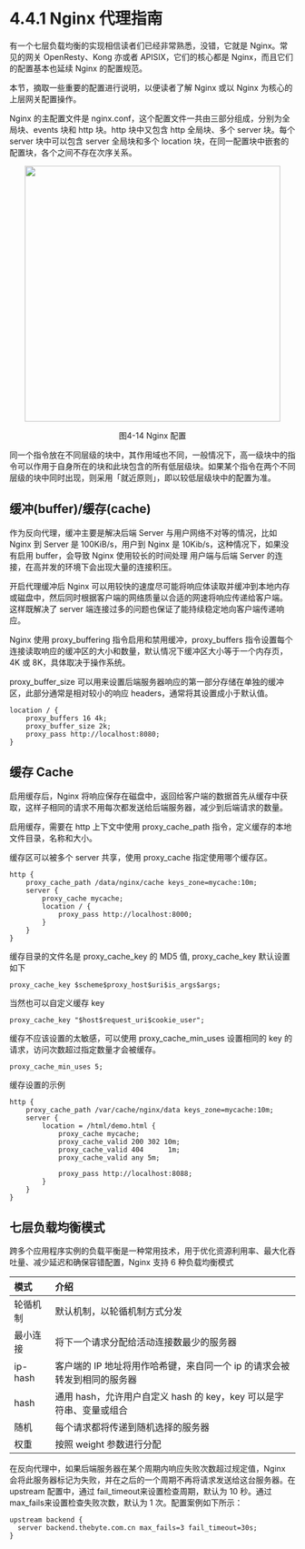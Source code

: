 # 4.4.1 Nginx 代理指南

有一个七层负载均衡的实现相信读者们已经非常熟悉，没错，它就是 Nginx。常见的网关 OpenResty、Kong 亦或者 APISIX，它们的核心都是 Nginx，而且它们的配置基本也延续 Nginx 的配置规范。

本节，摘取一些重要的配置进行说明，以便读者了解 Nginx 或以 Nginx 为核心的上层网关配置操作。

Nginx 的主配置文件是 nginx.conf，这个配置文件一共由三部分组成，分别为全局块、events 块和 http 块。http 块中又包含 http 全局块、多个 server 块。每个 server 块中可以包含 server 全局块和多个 location 块，在同一配置块中嵌套的配置块，各个之间不存在次序关系。

<div  align="center">
	<img src="../assets/nginx-conf.png" width = "450"  align=center />
    <p>图4-14 Nginx 配置</p>
</div>

同一个指令放在不同层级的块中，其作用域也不同，一般情况下，高一级块中的指令可以作用于自身所在的块和此块包含的所有低层级块。如果某个指令在两个不同层级的块中同时出现，则采用「就近原则」，即以较低层级块中的配置为准。

## 缓冲(buffer)/缓存(cache)

作为反向代理，缓冲主要是解决后端 Server 与用户网络不对等的情况，比如 Nginx 到 Server 是 100KiB/s，用户到 Nginx 是 10Kib/s，这种情况下，如果没有启用 buffer，会导致 Nginx 使用较长的时间处理 用户端与后端 Server 的连接，在高并发的环境下会出现大量的连接积压。

开启代理缓冲后 Nginx 可以用较快的速度尽可能将响应体读取并缓冲到本地内存或磁盘中，然后同时根据客户端的网络质量以合适的网速将响应传递给客户端。
这样既解决了 server 端连接过多的问题也保证了能持续稳定地向客户端传递响应。

Nginx 使用 proxy_buffering 指令启用和禁用缓冲，proxy_buffers 指令设置每个连接读取响应的缓冲区的大小和数量，默认情况下缓冲区大小等于一个内存页，4K 或 8K，具体取决于操作系统。

proxy_buffer_size 可以用来设置后端服务器响应的第一部分存储在单独的缓冲区，此部分通常是相对较小的响应 headers，通常将其设置成小于默认值。

```plain
location / {
    proxy_buffers 16 4k;
    proxy_buffer_size 2k;
    proxy_pass http://localhost:8080;
}
```
## 缓存 Cache

启用缓存后，Nginx 将响应保存在磁盘中，返回给客户端的数据首先从缓存中获取，这样子相同的请求不用每次都发送给后端服务器，减少到后端请求的数量。

启用缓存，需要在 http 上下文中使用 proxy_cache_path 指令，定义缓存的本地文件目录，名称和大小。

缓存区可以被多个 server 共享，使用 proxy_cache 指定使用哪个缓存区。
```plain
http {
    proxy_cache_path /data/nginx/cache keys_zone=mycache:10m;
    server {
        proxy_cache mycache;
        location / {
            proxy_pass http://localhost:8000;
        }
    }
}
```

缓存目录的文件名是 proxy_cache_key 的 MD5 值, proxy_cache_key 默认设置如下

```plain
proxy_cache_key $scheme$proxy_host$uri$is_args$args;
```

当然也可以自定义缓存 key
```plain
proxy_cache_key "$host$request_uri$cookie_user";
```

缓存不应该设置的太敏感，可以使用 proxy_cache_min_uses 设置相同的 key 的请求，访问次数超过指定数量才会被缓存。
```plain
proxy_cache_min_uses 5;
```

缓存设置的示例

```plain
http {
	proxy_cache_path /var/cache/nginx/data keys_zone=mycache:10m;
	server {
 		location = /html/demo.html {
	        proxy_cache mycache;
	        proxy_cache_valid 200 302 10m;
	        proxy_cache_valid 404      1m;
	        proxy_cache_valid any 5m;

	        proxy_pass http://localhost:8088;  
    	}
 	}
}
```

## 七层负载均衡模式

跨多个应用程序实例的负载平衡是一种常用技术，用于优化资源利用率、最大化吞吐量、减少延迟和确保容错配置，Nginx 支持 6 种负载均衡模式

|模式|介绍|
|:--|:--|
|轮循机制|默认机制，以轮循机制方式分发|
|最小连接|将下一个请求分配给活动连接数最少的服务器|
|ip-hash |客户端的 IP 地址将用作哈希键，来自同一个 ip 的请求会被转发到相同的服务器|
|hash|通用 hash，允许用户自定义 hash 的 key，key 可以是字符串、变量或组合|
|随机‎‎|每个请求都将传递到随机选择的服务器|
|权重|按照 weight 参数进行分配 |

在反向代理中，如果后端服务器在某个周期内响应失败次数超过规定值，Nginx 会将此服务器标记为失败，并在之后的一个周期不再将请求发送给这台服务器。在 upstream 配置中，通过 fail_timeout‎‎来设置检查周期，默认为 10 秒。通过 max_fails‎来设置检查失败次数，默认为 1 次。‎配置案例如下所示：
```plain
upstream backend {
  server backend.thebyte.com.cn max_fails=3 fail_timeout=30s; 
} 
```
